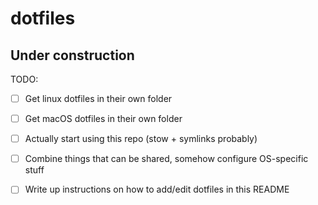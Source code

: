 # dotfiles

## Under construction

TODO: 
- [ ] Get linux dotfiles in their own folder
- [ ] Get macOS dotfiles in their own folder
- [ ] Actually start using this repo (stow + symlinks probably)
- [ ] Combine things that can be shared, somehow configure OS-specific stuff
- [ ] Write up instructions on how to add/edit dotfiles in this README

